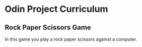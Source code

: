 # Odin Project Curriculum 

## Rock Paper Scissors Game

In this game you play a rock paper scissors against a computer.
